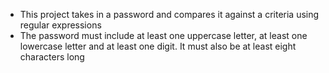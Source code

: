 * This project takes in a password and compares it against a criteria using regular expressions
* The password must include at least one uppercase letter, at least one lowercase letter and at least one digit. It must also be at least eight characters long
